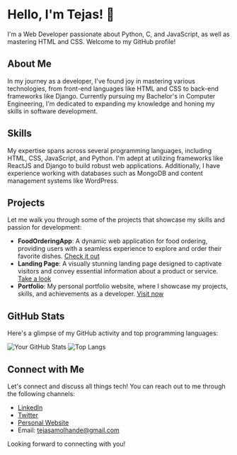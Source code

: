 # Hello, I'm Tejas! 👋

I'm a Web Developer passionate about Python, C, and JavaScript, as well as mastering HTML and CSS. Welcome to my GitHub profile! 

## About Me
In my journey as a developer, I've found joy in mastering various technologies, from front-end languages like HTML and CSS to back-end frameworks like Django. Currently pursuing my Bachelor's in Computer Engineering, I'm dedicated to expanding my knowledge and honing my skills in software development.

## Skills
My expertise spans across several programming languages, including HTML, CSS, JavaScript, and Python. I'm adept at utilizing frameworks like ReactJS and Django to build robust web applications. Additionally, I have experience working with databases such as MongoDB and content management systems like WordPress.

## Projects
Let me walk you through some of the projects that showcase my skills and passion for development:

- **FoodOrderingApp**: A dynamic web application for food ordering, providing users with a seamless experience to explore and order their favorite dishes. [Check it out](https://windspeed.vercel.app/)
- **Landing Page**: A visually stunning landing page designed to captivate visitors and convey essential information about a product or service. [Take a look](https://marsstrong.vercel.app/)
- **Portfolio**: My personal portfolio website, where I showcase my projects, skills, and achievements as a developer. [Visit now](https://tejashande.vercel.app/)

## GitHub Stats
Here's a glimpse of my GitHub activity and top programming languages:

![Your GitHub Stats](https://github-readme-stats.vercel.app/api?username=tejhande&show_icons=true&theme=radical)
![Top Langs](https://github-readme-stats.vercel.app/api/top-langs/?username=tejhande&hide_progress=true)

## Connect with Me
Let's connect and discuss all things tech! You can reach out to me through the following channels:

- [LinkedIn](www.linkedin.com/in/tejashande)
- [Twitter](https://twitter.com/tejashande25)
- [Personal Website](tejashande.vercel.app)
- Email: tejasamolhande@gmail.com

Looking forward to connecting with you!
